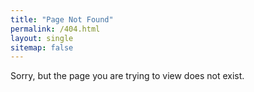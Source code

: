 ```yaml
---
title: "Page Not Found"
permalink: /404.html
layout: single
sitemap: false
---
```


Sorry, but the page you are trying to view does not exist.
